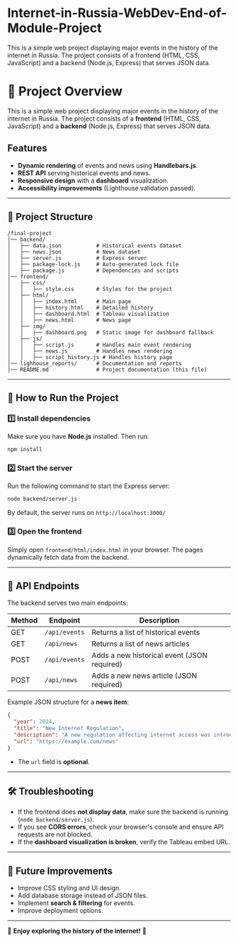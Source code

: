 # Internet-in-Russia-WebDev-End-of-Module-Project
This is a simple web project displaying major events in the history of the internet in Russia. The project consists of a frontend (HTML, CSS, JavaScript) and a backend (Node.js, Express) that serves JSON data.
# 📖 Project Overview

This is a simple web project displaying major events in the history of the internet in Russia. The project consists of a **frontend** (HTML, CSS, JavaScript) and a **backend** (Node.js, Express) that serves JSON data.

## Features
- **Dynamic rendering** of events and news using **Handlebars.js**.
- **REST API** serving historical events and news.
- **Responsive design** with a **dashboard** visualization.
- **Accessibility improvements** (Lighthouse validation passed).

---

## 📂 Project Structure
```
/final-project
│── backend/
│   ├── data.json           # Historical events dataset
│   ├── news.json           # News dataset
│   ├── server.js           # Express server
│   ├── package-lock.js     # Auto-generated lock file
│   ├── package.js          # Dependencies and scripts
│── frontend/
│   ├── css/
│   │   ├── style.css       # Styles for the project
│   ├── html/
│   │   ├── index.html      # Main page
│   │   ├── history.html    # Detailed history
│   │   ├── dashboard.html  # Tableau visualization
│   │   ├── news.html       # News page
│   ├── img/
│   │   ├── dashboard.png   # Static image for dashboard fallback
│   ├── js/
│   │   ├── script.js       # Handles main event rendering
│   │   ├── news.js         # Handles news rendering
│   │   ├── script_history.js # Handles history page
│── lighhouse_reports/      # Documentation and reports
│── README.md               # Project documentation (this file)
```

---

## 🚀 How to Run the Project

### **1️⃣ Install dependencies**
Make sure you have **Node.js** installed. Then run:
```sh
npm install
```

### **2️⃣ Start the server**
Run the following command to start the Express server:
```sh
node backend/server.js
```
By default, the server runs on `http://localhost:3000/`

### **3️⃣ Open the frontend**
Simply open `frontend/html/index.html` in your browser. The pages dynamically fetch data from the backend.

---

## 🔗 API Endpoints

The backend serves two main endpoints:

| Method | Endpoint | Description |
|--------|---------|-------------|
| GET    | `/api/events` | Returns a list of historical events |
| GET    | `/api/news` | Returns a list of news articles |
| POST   | `/api/events` | Adds a new historical event (JSON required) |
| POST   | `/api/news` | Adds a new news article (JSON required) |

Example JSON structure for a **news item**:
```json
{
  "year": 2024,
  "title": "New Internet Regulation",
  "description": "A new regulation affecting internet access was introduced.",
  "url": "https://example.com/news"
}
```
- The `url` field is **optional**.

---

## 🛠 Troubleshooting
- If the frontend does **not display data**, make sure the backend is running (`node backend/server.js`).
- If you see **CORS errors**, check your browser's console and ensure API requests are not blocked.
- If the **dashboard visualization is broken**, verify the Tableau embed URL.

---

## 📌 Future Improvements
- Improve CSS styling and UI design.
- Add database storage instead of JSON files.
- Implement **search & filtering** for events.
- Improve deployment options.

---

🎉 **Enjoy exploring the history of the internet!** 🚀

